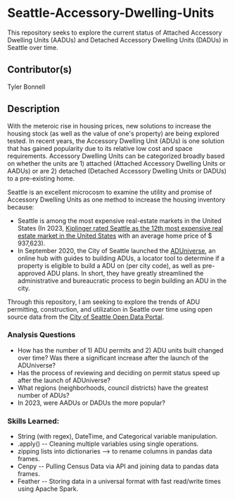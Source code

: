 # Seattle-Accessory-Dwelling-Units
This repository seeks to explore the current status of Attached Accessory Dwelling Units (AADUs) and Detached Accessory Dwelling Units (DADUs) in Seattle over time.

## Contributor(s)
Tyler Bonnell 

## Description
With the meteroic rise in housing prices, new solutions to increase the housing stock (as well as the value of one's property) are being explored tested. In recent years, the Accessory Dwelling Unit (ADUs) is one solution that has gained popularity due to its relative low cost and space requirements. Accessory Dwelling Units can be categorized broadly based on whether the units are 1) attached (Attached Accessory Dwelling Units or AADUs) or are 2) detached (Detached Accessory Dwelling Units or DADUs) to a pre-existing home. 

Seattle is an excellent microcosm to examine the utility and promise of Accessory Dwelling Units as one method to increase the housing inventory because:
- Seattle is among the most expensive real-estate markets in the United States (In 2023, [Kiplinger rated Seattle as the 12th most expensive real estate market in the United States](https://www.kiplinger.com/real-estate/603612/15-us-cities-with-the-highest-average-home-prices) with an average home price of $ 937,623).
- In September 2020, the City of Seattle launched the [ADUniverse](https://aduniverse-seattlecitygis.hub.arcgis.com/), an online hub with guides to building ADUs, a locator tool to determine if a property is eligible to build a ADU on (per city code), as well as pre-approved ADU plans. In short, they have greatly streamlined the administrative and bureaucratic process to begin building an ADU in the city. 

Through this repository, I am seeking to explore the trends of ADU permitting, construction, and utilization in Seattle over time using open source data from the [City of Seattle Open Data Portal](https://data.seattle.gov/). 

### Analysis Questions
- How has the number of 1) ADU permits and 2) ADU units built changed over time? Was there a significant increase after the launch of the ADUniverse? 
- Has the process of reviewing and deciding on permit status speed up after the launch of ADUniverse?
- What regions (neighborhoods, council districts) have the greatest number of ADUs? 
- In 2023, were AADUs or DADUs the more popular? 

### Skills Learned:
- String (with regex), DateTime, and Categorical variable manipulation.
- .apply() -- Cleaning multiple variables using single operations.
- zipping lists into dictionaries --> to rename columns in pandas data frames.
- Cenpy -- Pulling Census Data via API and joining data to pandas data frames. 
- Feather -- Storing data in a universal format with fast read/write times using Apache Spark.